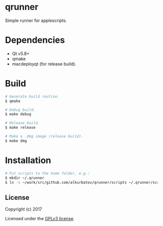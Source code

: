 # qrunner
Simple runner for applescripts.

# Dependencies
* Qt v5.8+
* qmake
* macdeployqt (for release build).

# Build
```bash
# Generate build routine.
$ qmake

# Debug build.
$ make debug

# Release build.
$ make release

# Make a .dmg image (release build).
$ make dmg
```

# Installation
```bash
# Put scripts to the home folder, e.g.:
$ mkdir ~/.qrunner
$ ln -s ~/work/src/github.com/alkurbatov/qrunner/scripts ~/.qrunner/scripts
```

## License

Copyright (c) 2017

Licensed under the [GPLv3 license](COPYING).
